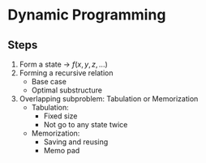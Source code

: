 # Dynamic Programming

## Steps
1. Form a state -> $f(x, y, z, ...)$
2. Forming a recursive relation
    - Base case
    - Optimal substructure
3. Overlapping subproblem: Tabulation or Memorization
    - Tabulation:
      - Fixed size
      - Not go to any state twice
    - Memorization:
      - Saving and reusing
      - Memo pad





